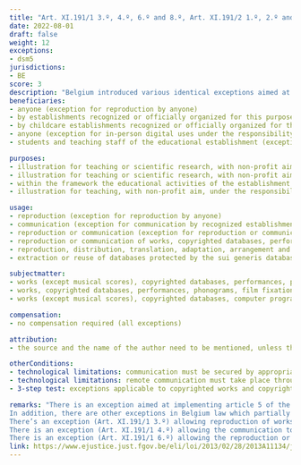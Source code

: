 ```yaml
---
title: "Art. XI.191/1 3.º, 4.º, 6.º and 8.º, Art. XI.191/2 1.º, 2.º and 4.º, Art. XI.217/1 3.º, 4.º, 5.º and 7.º, Art. XI.299 §6, Art. XI.310 §4 Code of Economic Law"
date: 2022-08-01
draft: false
weight: 12
exceptions:
- dsm5
jurisdictions:
- BE
score: 3
description: "Belgium introduced various identical exceptions aimed at implementing Article 5 DSM, which permit digital uses for illustration for teaching, under the responsibility of an educational establishment, of copyrighted works (Art. XI.191/1 8.º), copyrighted databases (Art. XI.191/2 4.º), performances, phonograms, film fixations, broadcasts and press publications (Art. XI.217/1 7.º), software (Art. XI.299 §6) and databases protected by sui generis right (Art. XI.310 §4). In addition, it maintained other education exceptions which partially overlap with the scope of protection of those new exceptions: reproduction exceptions for illustration teaching and scientific research that are open to anyone (Art. XI.191/1 3.º, Art. XI.191/2 1.º and Art. XI.217/1 3.º); communication exceptions for illustration teaching and scientific research by recognized establishments (Art. XI.191/1 4.º, Art. XI.191/2 2.º, Art. XI.217/1 4.º); and reproduction and communication exceptions for educational activities by recognized childcare establishments (Art. XI.191/1 6.º and Art. XI.217/1 5.º). None of the exceptions is subject to compensation or licence availability." 
beneficiaries:
- anyone (exception for reproduction by anyone)
- by establishments recognized or officially organized for this purpose by the public authorities (exception for communication by recognized establishments)
- by childcare establishments recognized or officially organized for this purpose by the public authorities (exception for reproduction or communication by recognized childcare establishments)
- anyone (exception for in-person digital uses under the responsibility of an educational establishment)
- students and teaching staff of the educational establishment (exception for remote digital uses under the responsibility of an educational establishment)

purposes: 
- illustration for teaching or scientific research, with non-profit aim (reproduction exception)
- illustration for teaching or scientific research, with non-profit aim, within the framework of the normal activities of the establishment (exception for communication by recognized establishments)
- within the framework the educational activities of the establishment (exception for reproduction or communication by recognized childcare establishments)
- illustration for teaching, with non-profit aim, under the responsibility of an educational establishment (exception for digital uses under the responsibility of an educational establishment)

usage:
- reproduction (exception for reproduction by anyone)
- communication (exception for communication by recognized establishments)
- reproduction or communication (exception for reproduction or communication by recognized childcare establishments)
- reproduction or communication of works, copyrighted databases, performances, phonograms, film fixations, broadcasts and press publications (exception for digital uses under the responsibility of an educational establishment)
- reproduction, distribution, translation, adaptation, arrangement and any other transformation, of computer programs (exception for digital uses under the responsibility of an educational establishment)
- extraction or reuse of databases protected by the sui generis database right (exception for digital uses under the responsibility of an educational establishment)

subjectmatter:
- works (except musical scores), copyrighted databases, performances, phonograms, film fixations, broadcasts and press publications (exception for reproduction by anyone)
- works, copyrighted databases, performances, phonograms, film fixations, broadcasts and press publications (exception for communication by recognized establishments; exception for reproduction or communication by recognized childcare establishments)
- works (except musical scores), copyrighted databases, computer programs, performances, phonograms, film fixations, broadcasts and press publications, databases protected by sui generis database right (exception for digital uses under the responsibility of an educational establishment)

compensation:
- no compensation required (all exceptions)

attribution: 
- the source and the name of the author need to be mentioned, unless this proves impossible (all exceptions)

otherConditions: 
- technological limitations: communication must be secured by appropriated measures (exception for communication by establishments)
- technological limitations: remote communication must take place through a secure electronic environment accessible only to students and teaching staff of the educational establishment (exception for digital uses under the responsibility of an educational establishment)
- 3-step test: exceptions applicable to copyrighted works and copyrighted databases are only applicable if they do not harm the normal exploitation of the work or the database nor cause undue harm to the legitimate interests of the right holder (Art. XI.192/3)

remarks: "There is an exception aimed at implementing article 5 of the DSM Directive (Art. XI.191/1 8.º) allowing the reproduction of works (with the exception of musical scores), or the communication to the public of works in the context of their digital use for the purposes of illustration for teaching, provided that the use is justified by the non-profit aim pursued, and provided that such use takes place under the responsibility of an educational establishment, on its premises or in other places, or by means of a secure electronic environment accessible only to students or students and teaching staff of this institution. It should be noted that the exclusion of the reproduction of musical scores from the scope of protection of the exception does not depend on the market availability of licenses for such materials, which contradicts article 5(2) of the DSM Directive. The use of works for purposes of illustration for teaching carried out by means of secure electronic environments is deemed to take place only in the Member State in which the establishment of teaching is established. Similar exceptions exist for copyrighted databases (Art. XI.191/2 4.º) and for performances, phonograms, film fixations, broadcasts and press publications (Art. XI.217/1 7.º). Likewise, an exception with similar conditions applies to the exclusive rights over computer programs (Art. XI.299 §6) and databases protected by the sui generis database right (Art. XI.310 §4). <br />
In addition, there are other exceptions in Belgium law which partially overlap with the uses covered by article 5 of the DSM Directive, which are described below. <br />
There’s an exception (Art. XI.191/1 3.º) allowing reproduction of works, with the exception of musical scores, for the purposes of illustration for teaching or scientific research, provided that the use is justified by the non-profit aim pursued. Similar exceptions exist for copyrighted databases (Art. XI.191/2 1.º) and for performances, phonograms, film fixations, broadcasts and press publications (Art. XI.217/1 3.º). <br />
There is an exception (Art. XI.191/1 4.º) allowing the communication to the public of works for the purposes of illustration for teaching or scientific research, by establishments recognized or officially organized for this purpose by the public authorities and provided that this communication is justified by the purpose not profit pursued, is within the framework of the normal activities of the establishment and is secured by appropriate measures. Similar exceptions exist for copyrighted databases (Art. XI.191/2 2.º) and for performances, phonograms, film fixations, broadcasts and press publications (Art. XI.217/1 4.º). <br />
There is an exception (Art. XI.191/1 6.º) allowing the reproduction or communication to the public of works by childcare establishments recognized or officially organized for this purpose by the public authorities and insofar as this reproduction or communication to the public is within the framework the educational activities of these establishments. Similar exceptions exist for performances, phonograms, film fixations, broadcasts and press publications (Art. XI.217/1 5.º). <br />"
link: https://www.ejustice.just.fgov.be/eli/loi/2013/02/28/2013A11134/justel#LNK0426
---
```


